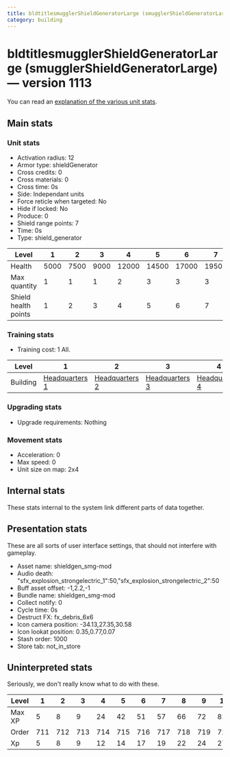 ```yaml
---
title: bldtitlesmugglerShieldGeneratorLarge (smugglerShieldGeneratorLarge)
category: building
---
```


# bldtitlesmugglerShieldGeneratorLarge (smugglerShieldGeneratorLarge) — version 1113

You can read an [explanation  of the various unit stats](unitexplained.md).

## Main stats

### Unit stats

  * Activation radius: 12
  * Armor type: shieldGenerator
  * Cross credits: 0
  * Cross materials: 0
  * Cross time: 0s
  * Side: Independant units
  * Force reticle when targeted: No
  * Hide if locked: No
  * Produce: 0
  * Shield range points: 7
  * Time: 0s
  * Type: shield_generator

|Level               |1   |2   |3   |4    |5    |6    |7    |8    |9    |10   |
|--------------------|----|----|----|-----|-----|-----|-----|-----|-----|-----|
|Health              |5000|7500|9000|12000|14500|17000|19500|22000|24500|27000|
|Max quantity        |1   |1   |1   |2    |3    |3    |3    |3    |3    |3    |
|Shield health points|1   |2   |3   |4    |5    |6    |7    |8    |9    |10   |


### Training stats

  * Training cost: 1 All.

|Level   |1                                |2                                |3                                |4                                |5                                |6                                |7                                |8                                |9                                |10                                |
|--------|---------------------------------|---------------------------------|---------------------------------|---------------------------------|---------------------------------|---------------------------------|---------------------------------|---------------------------------|---------------------------------|----------------------------------|
|Building|[Headquarters 1](smugglerHQ.html)|[Headquarters 2](smugglerHQ.html)|[Headquarters 3](smugglerHQ.html)|[Headquarters 4](smugglerHQ.html)|[Headquarters 5](smugglerHQ.html)|[Headquarters 6](smugglerHQ.html)|[Headquarters 7](smugglerHQ.html)|[Headquarters 8](smugglerHQ.html)|[Headquarters 9](smugglerHQ.html)|[Headquarters 10](smugglerHQ.html)|


### Upgrading stats

  * Upgrade requirements: Nothing

### Movement stats

  * Acceleration: 0
  * Max speed: 0
  * Unit size on map: 2x4

## Internal stats

These stats internal to the system link different parts of data together.


## Presentation stats

These are all sorts of user interface settings, that should not interfere with gameplay.

  * Asset name: shieldgen_smg-mod
  * Audio death: "sfx_explosion_strongelectric_1":50,"sfx_explosion_strongelectric_2":50
  * Buff asset offset: -1,2.2,-1
  * Bundle name: shieldgen_smg-mod
  * Collect notify: 0
  * Cycle time: 0s
  * Destruct FX: fx_debris_6x6
  * Icon camera position: -34.13,27.35,30.58
  * Icon lookat position: 0.35,0.77,0.07
  * Stash order: 1000
  * Store tab: not_in_store

## Uninterpreted stats

Seriously, we don't really know what to do with these.

|Level |1  |2  |3  |4  |5  |6  |7  |8  |9  |10 |
|------|---|---|---|---|---|---|---|---|---|---|
|Max XP|5  |8  |9  |24 |42 |51 |57 |66 |72 |81 |
|Order |711|712|713|714|715|716|717|718|719|720|
|Xp    |5  |8  |9  |12 |14 |17 |19 |22 |24 |27 |


